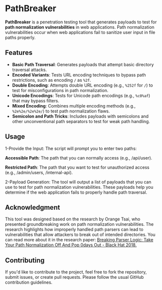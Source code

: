 # PathBreaker

**PathBreaker** is a penetration testing tool that generates payloads to test for **path normalization vulnerabilities** in web applications. Path normalization vulnerabilities occur when web applications fail to sanitize user input in file paths properly.


## Features

- **Basic Path Traversal**: Generates payloads that attempt basic directory traversal attacks.
- **Encoded Variants**: Tests URL encoding techniques to bypass path restrictions, such as encoding `/` as `%2f`.
- **Double Encoding**: Attempts double URL encoding (e.g., `%252f` for `/`) to test for misconfigurations in path normalization.
- **Unicode Encodings**: Tests for Unicode path encodings (e.g., `%c0%af`) that may bypass filters.
- **Mixed Encoding**: Combines multiple encoding methods (e.g., `%2e%2e/%2e%2e/`) to test path normalization flaws.
- **Semicolon and Path Tricks**: Includes payloads with semicolons and other unconventional path separators to test for weak path handling.


## Usage
1-Provide the Input: The script will prompt you to enter two paths:

**Accessible Path**: The path that you can normally access (e.g., /api/user).

**Restricted Path**: The path that you want to test for unauthorized access (e.g., /admin/users, /internal-api).

2-Payload Generation: The tool will output a list of payloads that you can use to test for path normalization vulnerabilities. These payloads help you determine if the web application fails to properly handle path traversal.

## Acknowledgment
This tool was designed based on the research by Orange Tsai, who presented groundbreaking work on path normalization vulnerabilities. The research highlights how improperly handled path parsers can lead to vulnerabilities that allow attackers to break out of intended directories. You can read more about it in the research paper:
[Breaking Parser Logic: Take Your Path Normalization Off And Pop 0days Out - Black Hat 2018.](https://i.blackhat.com/us-18/Wed-August-8/us-18-Orange-Tsai-Breaking-Parser-Logic-Take-Your-Path-Normalization-Off-And-Pop-0days-Out-2.pdf)

## Contributing
If you'd like to contribute to the project, feel free to fork the repository, submit issues, or create pull requests. Please follow the usual GitHub contribution guidelines.
